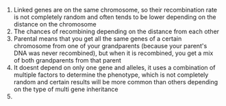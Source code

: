1. Linked genes are on the same chromosome, so their recombination rate is not completely random and often tends to be lower depending on the distance on the chromosome
2. The chances of recombining depending on the distance from each other
3. Parental means that you get all the same genes of a certain chromosome from one of your grandparents (because your parent's DNA was never recombined), but when it is recombined, you get a mix of both grandparents from that parent
4. It doesnt depend on only one gene and alleles, it uses a combination of multiple factors to determine the phenotype, which is not completely random and certain results will be more common than others depending on the type of multi gene inheritance
5. 